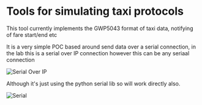 # Tools for simulating taxi protocols

This tool currently implements the GWP5043 format of taxi data, notifying of fare start/end etc

It is a very simple POC based around send data over a serial connection, in the lab this is a serial over IP connection however this can be any seriaal connection

![Serial Over IP](https://raw.githubusercontent.com/scattym/python-tool-taxisim/master/SerialOverIp.png?raw=true)

Although it's just using the python serial lib so will work directly also.

![Serial](https://raw.githubusercontent.com/scattym/python-tool-taxisim/master/Serial.png?raw=true)
